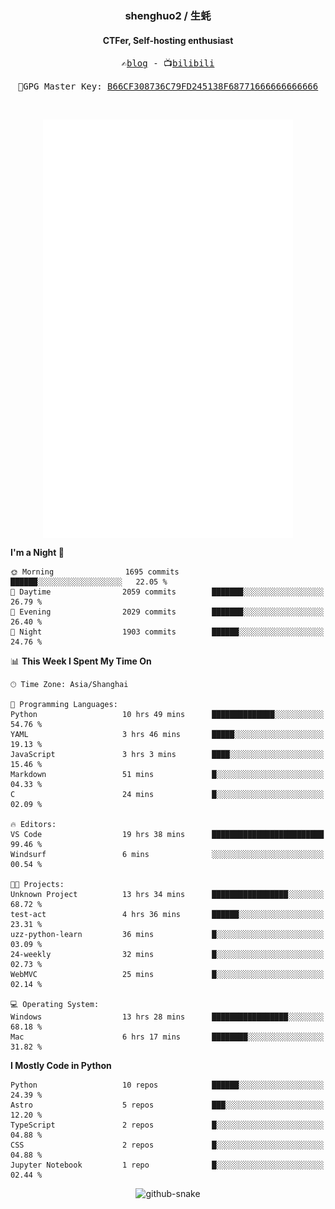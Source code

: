 <h3 align="center"> shenghuo2 / 生蚝 </h3>
<h4 align="center" >CTFer, Self-hosting enthusiast</h3>


<p align="center">
  <samp>
    ✍️<a href="https://blog.shenghuo2.top/">blog</a> -
    📺<a href="https://space.bilibili.com/85894935">bilibili</a>
  </samp>
</p>
<p align="center">
  <samp>
     🔐GPG Master Key: <a align="center" href="https://github.com/shenghuo2.gpg">B66CF308736C79FD245138F68771666666666666</a>
  </samp>
</p>
<br>
<p align="center">
  <a href="https://github.com/shenghuo2">
    <img width="400" align="top" src="https://github.com/shenghuo2/shenghuo2/blob/main/metrics.left.svg" />
  </a>
  <a href="https://github.com/shenghuo2">
    <img width="400" align="top" src="https://github.com/shenghuo2/shenghuo2/blob/main/metrics.right.svg" />
  </a>
</p>


<!--START_SECTION:waka-->
**I'm a Night 🦉** 

```text
🌞 Morning                1695 commits        ██████░░░░░░░░░░░░░░░░░░░   22.05 % 
🌆 Daytime                2059 commits        ███████░░░░░░░░░░░░░░░░░░   26.79 % 
🌃 Evening                2029 commits        ███████░░░░░░░░░░░░░░░░░░   26.40 % 
🌙 Night                  1903 commits        ██████░░░░░░░░░░░░░░░░░░░   24.76 % 
```


📊 **This Week I Spent My Time On** 

```text
🕑︎ Time Zone: Asia/Shanghai

💬 Programming Languages: 
Python                   10 hrs 49 mins      ██████████████░░░░░░░░░░░   54.76 % 
YAML                     3 hrs 46 mins       █████░░░░░░░░░░░░░░░░░░░░   19.13 % 
JavaScript               3 hrs 3 mins        ████░░░░░░░░░░░░░░░░░░░░░   15.46 % 
Markdown                 51 mins             █░░░░░░░░░░░░░░░░░░░░░░░░   04.33 % 
C                        24 mins             █░░░░░░░░░░░░░░░░░░░░░░░░   02.09 % 

🔥 Editors: 
VS Code                  19 hrs 38 mins      █████████████████████████   99.46 % 
Windsurf                 6 mins              ░░░░░░░░░░░░░░░░░░░░░░░░░   00.54 % 

🐱‍💻 Projects: 
Unknown Project          13 hrs 34 mins      █████████████████░░░░░░░░   68.72 % 
test-act                 4 hrs 36 mins       ██████░░░░░░░░░░░░░░░░░░░   23.31 % 
uzz-python-learn         36 mins             █░░░░░░░░░░░░░░░░░░░░░░░░   03.09 % 
24-weekly                32 mins             █░░░░░░░░░░░░░░░░░░░░░░░░   02.73 % 
WebMVC                   25 mins             █░░░░░░░░░░░░░░░░░░░░░░░░   02.14 % 

💻 Operating System: 
Windows                  13 hrs 28 mins      █████████████████░░░░░░░░   68.18 % 
Mac                      6 hrs 17 mins       ████████░░░░░░░░░░░░░░░░░   31.82 % 
```

**I Mostly Code in Python** 

```text
Python                   10 repos            ██████░░░░░░░░░░░░░░░░░░░   24.39 % 
Astro                    5 repos             ███░░░░░░░░░░░░░░░░░░░░░░   12.20 % 
TypeScript               2 repos             █░░░░░░░░░░░░░░░░░░░░░░░░   04.88 % 
CSS                      2 repos             █░░░░░░░░░░░░░░░░░░░░░░░░   04.88 % 
Jupyter Notebook         1 repo              █░░░░░░░░░░░░░░░░░░░░░░░░   02.44 % 
```




<!--END_SECTION:waka-->


<div align="center">
  <picture>
    <source media="(prefers-color-scheme: dark)" srcset="https://gist.githubusercontent.com/shenghuo2/bfce20b14ab0484cef03bae6e60e0b3a/raw/github-snake-dark.svg" />
    <source media="(prefers-color-scheme: light)" srcset="https://gist.githubusercontent.com/shenghuo2/bfce20b14ab0484cef03bae6e60e0b3a/raw/github-snake.svg" />
    <img alt="github-snake" src="https://gist.githubusercontent.com/shenghuo2/bfce20b14ab0484cef03bae6e60e0b3a/raw/github-snake.svg" />
  </picture>
</div>

<!--
**shenghuo2/shenghuo2** is a ✨ _special_ ✨ repository because its `README.md` (this file) appears on your GitHub profile.

Here are some ideas to get you started:

- 🔭 I’m currently working on ...
- 🌱 I’m currently learning ...
- 👯 I’m looking to collaborate on ...
- 🤔 I’m looking for help with ...
- 💬 Ask me about ...
- 📫 How to reach me: ...
- 😄 Pronouns: ...
- ⚡ Fun fact: ...
-->
